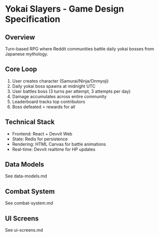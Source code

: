 # Yokai Slayers - Game Design Specification

## Overview
Turn-based RPG where Reddit communities battle daily yokai bosses from Japanese mythology.

## Core Loop
1. User creates character (Samurai/Ninja/Onmyoji)
2. Daily yokai boss spawns at midnight UTC
3. User battles boss (3 turns per attempt, 3 attempts per day)
4. Damage accumulates across entire community
5. Leaderboard tracks top contributors
6. Boss defeated = rewards for all

## Technical Stack
- Frontend: React + Devvit Web
- State: Redis for persistence
- Rendering: HTML Canvas for battle animations
- Real-time: Devvit realtime for HP updates

## Data Models
See data-models.md

## Combat System
See combat-system.md

## UI Screens
See ui-screens.md